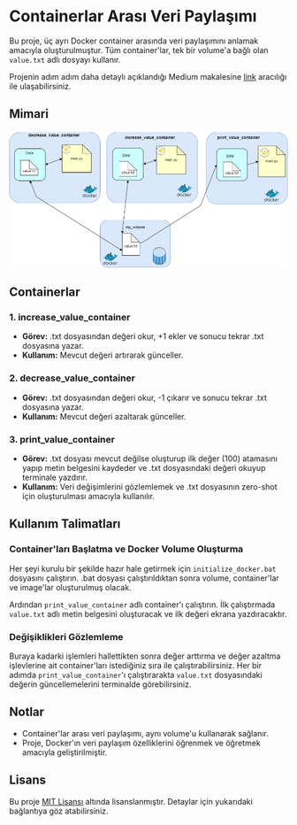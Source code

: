 # Containerlar Arası Veri Paylaşımı

Bu proje, üç ayrı Docker container arasında veri paylaşımını anlamak amacıyla oluşturulmuştur. Tüm container'lar, tek bir volume'a bağlı olan `value.txt` adlı dosyayı  kullanır. 

Projenin adım adım daha detaylı açıklandığı Medium makalesine [link](https://medium.com/@umutsahinn1) aracılığı ile ulaşabilirsiniz.


## Mimari

![Mimari](mimari.png)

## Containerlar

### 1. increase_value_container
- **Görev:** .txt dosyasından değeri okur, +1 ekler ve sonucu tekrar .txt dosyasına yazar.
- **Kullanım:** Mevcut değeri artırarak günceller.

### 2. decrease_value_container
- **Görev:** .txt dosyasından değeri okur, -1 çıkarır ve sonucu tekrar .txt dosyasına yazar.
- **Kullanım:** Mevcut değeri azaltarak günceller.

### 3. print_value_container
- **Görev:** .txt dosyası mevcut değilse oluşturup ilk değer (100) atamasını yapıp metin belgesini kaydeder ve .txt dosyasındaki değeri okuyup terminale yazdırır.
- **Kullanım:** Veri değişimlerini gözlemlemek ve .txt dosyasının zero-shot için oluşturulması amacıyla kullanılır.

## Kullanım Talimatları



### Container'ları Başlatma ve Docker Volume Oluşturma
Her şeyi kurulu bir şekilde hazır hale getirmek için `initialize_docker.bat` dosyasını çalıştırın. .bat dosyası çalıştırıldıktan sonra volume, container'lar ve image'lar oluşturulmuş olacak. 

Ardından `print_value_container` adlı container'ı çalıştırın. İlk çalıştırmada `value.txt` adlı metin belgesini oluşturacak ve ilk değeri ekrana yazdıracaktır.

### Değişiklikleri Gözlemleme
Buraya kadarki işlemleri hallettikten sonra değer arttırma ve değer azaltma işlevlerine ait container'ları istediğiniz sıra ile çalıştırabilirsiniz. Her bir adımda `print_value_container`'ı çalıştırarakta `value.txt` dosyasındaki değerin güncellemelerini terminalde görebilirsiniz.

## Notlar
- Container'lar arası veri paylaşımı, aynı volume'u kullanarak sağlanır.
- Proje, Docker'ın veri paylaşım özelliklerini öğrenmek ve öğretmek amacıyla geliştirilmiştir.

## Lisans

Bu proje [MIT Lisansı](https://opensource.org/licenses/MIT) altında lisanslanmıştır. Detaylar için yukarıdaki bağlantıya göz atabilirsiniz.